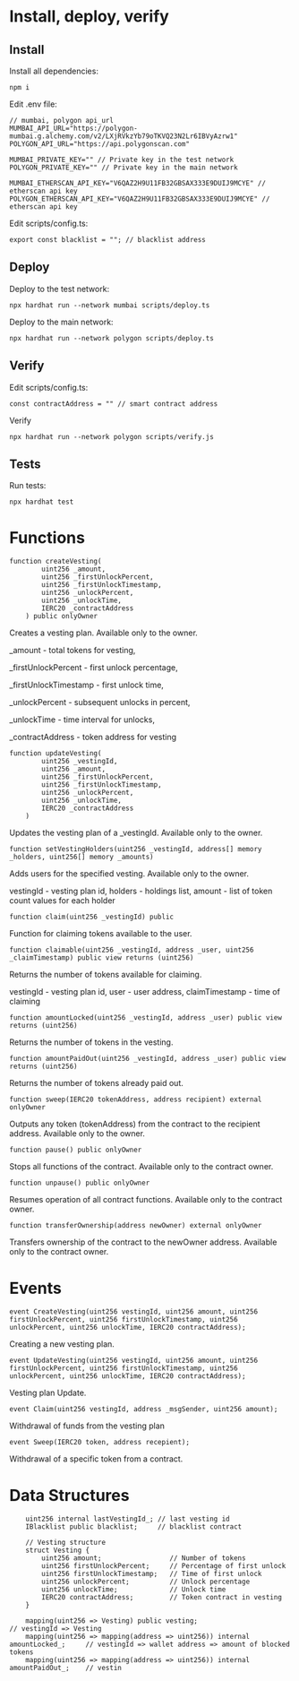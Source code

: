 # Install, deploy, verify

## Install
Install all dependencies:

    npm i
    
Edit .env file:

    // mumbai, polygon api_url
    MUMBAI_API_URL="https://polygon-mumbai.g.alchemy.com/v2/LXjRVkzYb79oTKVQ23N2Lr6IBVyAzrw1​"
    POLYGON_API_URL="​https://api.polygonscan.com​"

    MUMBAI_PRIVATE_KEY="" // Private key in the test network
    POLYGON_PRIVATE_KEY="" // Private key in the main network

    MUMBAI_ETHERSCAN_API_KEY="V6QAZ2H9U11FB32GBSAX333E9DUIJ9MCYE" // etherscan api key
    POLYGON_ETHERSCAN_API_KEY="V6QAZ2H9U11FB32GBSAX333E9DUIJ9MCYE" // etherscan api key
    
Edit scripts/config.ts:

    export const blacklist = ""; // blacklist address
    
## Deploy
Deploy to the test network:

    npx hardhat run --network mumbai scripts/deploy.ts

Deploy to the main network:

    npx hardhat run --network polygon scripts/deploy.ts

## Verify
Edit scripts/config.ts:

    const contractAddress = "" // smart contract address

Verify
    
    npx hardhat run --network polygon scripts/verify.js

## Tests
Run tests:

    npx hardhat test

# Functions

    function createVesting(
            uint256 _amount,
            uint256 _firstUnlockPercent,
            uint256 _firstUnlockTimestamp,
            uint256 _unlockPercent,
            uint256 _unlockTime,
            IERC20 _contractAddress
        ) public onlyOwner 
    
Creates a vesting plan. Available only to the owner. 

_amount - total tokens for vesting, 

_firstUnlockPercent - first unlock percentage, 

_firstUnlockTimestamp - first unlock time, 

_unlockPercent - subsequent unlocks in percent,

_unlockTime - time interval for unlocks,

_contractAddress - token address for vesting

    function updateVesting(
            uint256 _vestingId,
            uint256 _amount,
            uint256 _firstUnlockPercent,
            uint256 _firstUnlockTimestamp,
            uint256 _unlockPercent,
            uint256 _unlockTime,
            IERC20 _contractAddress
        ) 
Updates the vesting plan of a _vestingId. Available only to the owner.

    function setVestingHolders(uint256 _vestingId, address[] memory _holders, uint256[] memory _amounts) 
Adds users for the specified vesting. Available only to the owner.

vestingId - vesting plan id,
holders - holdings list,
amount - list of token count values for each holder

    function claim(uint256 _vestingId) public
Function for claiming tokens available to the user.

    function claimable(uint256 _vestingId, address _user, uint256 _claimTimestamp) public view returns (uint256)
Returns the number of tokens available for claiming.

vestingId - vesting plan id,
user - user address,
claimTimestamp - time of claiming

    function amountLocked(uint256 _vestingId, address _user) public view returns (uint256)
Returns the number of tokens in the vesting.

    function amountPaidOut(uint256 _vestingId, address _user) public view returns (uint256) 
Returns the number of tokens already paid out.

    function sweep(IERC20 tokenAddress, address recipient) external onlyOwner
Outputs any token (tokenAddress) from the contract to the recipient address. Available only to the owner.

    function pause() public onlyOwner
Stops all functions of the contract. Available only to the contract owner.

    function unpause() public onlyOwner 
Resumes operation of all contract functions. Available only to the contract owner.

    function transferOwnership(address newOwner) external onlyOwner
Transfers ownership of the contract to the newOwner address. Available only to the contract owner.

# Events

    event CreateVesting(uint256 vestingId, uint256 amount, uint256 firstUnlockPercent, uint256 firstUnlockTimestamp, uint256 unlockPercent, uint256 unlockTime, IERC20 contractAddress);
Creating a new vesting plan.

    event UpdateVesting(uint256 vestingId, uint256 amount, uint256 firstUnlockPercent, uint256 firstUnlockTimestamp, uint256 unlockPercent, uint256 unlockTime, IERC20 contractAddress);
Vesting plan Update.

    event Claim(uint256 vestingId, address _msgSender, uint256 amount);
Withdrawal of funds from the vesting plan

    event Sweep(IERC20 token, address recepient);
Withdrawal of a specific token from a contract.

# Data Structures

        uint256 internal lastVestingId_; // last vesting id
        IBlacklist public blacklist;     // blacklist contract

        // Vesting structure
        struct Vesting {    
            uint256 amount;                 // Number of tokens    
            uint256 firstUnlockPercent;     // Percentage of first unlock
            uint256 firstUnlockTimestamp;   // Time of first unlock
            uint256 unlockPercent;          // Unlock percentage
            uint256 unlockTime;             // Unlock time 
            IERC20 contractAddress;         // Token contract in vesting
        }
    
        mapping(uint256 => Vesting) public vesting;                                 // vestingId => Vesting
        mapping(uint256 => mapping(address => uint256)) internal amountLocked_;     // vestingId => wallet address => amount of blocked tokens 
        mapping(uint256 => mapping(address => uint256)) internal amountPaidOut_;    // vestin

